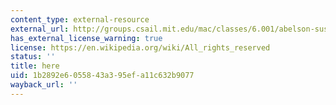```yaml
---
content_type: external-resource
external_url: http://groups.csail.mit.edu/mac/classes/6.001/abelson-sussman-lectures/
has_external_license_warning: true
license: https://en.wikipedia.org/wiki/All_rights_reserved
status: ''
title: here
uid: 1b2892e6-0558-43a3-95ef-a11c632b9077
wayback_url: ''
---
```

